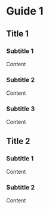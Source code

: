 # Guide 1

## Title 1

### Subtitle 1

Content

### Subtitle 2

Content

### Subtitle 3

Content

## Title 2

### Subtitle 1

Content

### Subtitle 2

Content
